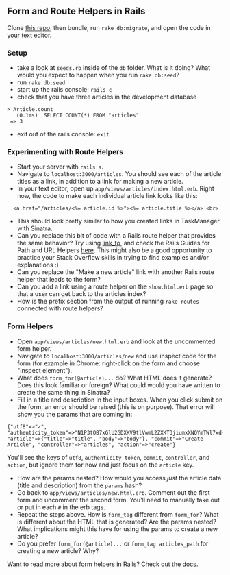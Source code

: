 ## Form and Route Helpers in Rails

Clone [this repo](https://github.com/rwarbelow/form_playground), then bundle, run `rake db:migrate`, and open the code in your text editor. 

### Setup

* take a look at `seeds.rb` inside of the `db` folder. What is it doing? What would you expect to happen when you run `rake db:seed`? 
* run `rake db:seed`
* start up the rails console: `rails c`
* check that you have three articles in the development database

```
> Article.count
   (0.1ms)  SELECT COUNT(*) FROM "articles"
 => 3 
```

* exit out of the rails console: `exit`

### Experimenting with Route Helpers

* Start your server with `rails s`.
* Navigate to `localhost:3000/articles`. You should see each of the article titles as a link, in addition to a link for making a new article. 
* In your text editor, open up `app/views/articles/index.html.erb`. Right now, the code to make each individual article link looks like this:

```erb
  <a href="/articles/<%= article.id %>"><%= article.title %></a> <br>
```

* This should look pretty similar to how you created links in TaskManager with Sinatra. 
* Can you replace this bit of code with a Rails route helper that provides the same behavior? Try using [link_to](http://api.rubyonrails.org/classes/ActionView/Helpers/UrlHelper.html#method-i-link_to), and check the Rails Guides for Path and URL Helpers [here](http://guides.rubyonrails.org/routing.html#path-and-url-helpers). This might also be a good opportunity to practice your Stack Overflow skills in trying to find examples and/or explanations :) 
* Can you replace the "Make a new article" link with another Rails route helper that leads to the form?
* Can you add a link using a route helper on the `show.html.erb` page so that a user can get back to the articles index? 
* How is the prefix section from the output of running `rake routes` connected with route helpers? 

### Form Helpers

* Open `app/views/articles/new.html.erb` and look at the uncommented form helper.
* Navigate to `localhost:3000/articles/new` and use inspect code for the form (for example in Chrome: right-click on the form and choose "inspect element").
* What does `form_for(@article)...` do? What HTML does it generate? Does this look familiar or foreign? What could would you have written to create the same thing in Sinatra? 
* Fill in a title and description in the input boxes. When you click submit on the form, an error should be raised (this is on purpose). That error will show you the params that are coming in:

```
{"utf8"=>"✓", "authenticity_token"=>"N1P3tOB7xGlU2GDXKV9tlVwmL2ZXKT3jiumxXNQYmTWl7xdK7X8SrU2z1jBt0/yiUxLkTOwK/r5a1l6+bc+uzg==", "article"=>{"title"=>"title", "body"=>"body"}, "commit"=>"Create Article", "controller"=>"articles", "action"=>"create"}
```

You'll see the keys of `utf8`, `authenticity_token`, `commit`, `controller`, and `action`, but ignore them for now and just focus on the `article` key. 

* How are the params nested? How would you access *just* the article data (title and description) from the `params` hash?
* Go back to `app/views/articles/new.html.erb`. Comment out the first form and uncomment the second form. You'll need to manually take out or put in each `#` in the erb tags. 
* Repeat the steps above. How is `form_tag` different from `form_for`? What is different about the HTML that is generated? Are the params nested? What implications might this have for using the params to create a new article? 
* Do you prefer `form_for(@article)...` or `form_tag articles_path` for creating a new article? Why? 

Want to read more about form helpers in Rails? Check out the [docs](http://guides.rubyonrails.org/form_helpers.html). 
